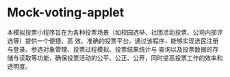 # Mock-voting-applet
本模拟投票小程序旨在为各种投票场景（如校园选举、社团活动投票、公司内部评选等）提供一个便捷、高 效、准确的投票平台。通过该程序，能够实现选民注册与登录、参选对象管理、投票过程模拟、投票结果统计与 查询以及投票数据的存储与读取等功能，确保投票活动的公平、公正、公开，同时提高投票工作的效率和透明度。
